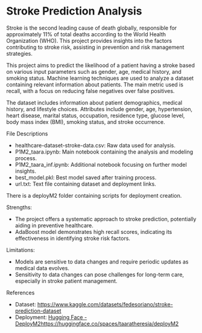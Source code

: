 # Stroke Prediction Analysis

Stroke is the second leading cause of death globally, responsible for approximately 11% of total deaths according to the World Health Organization (WHO). This project provides insights into the factors contributing to stroke risk, assisting in prevention and risk management strategies. 

This project aims to predict the likelihood of a patient having a stroke based on various input parameters such as gender, age, medical history, and smoking status. Machine learning techniques are used to analyze a dataset containing relevant information about patients. The main metric used is recall, with a focus on reducing false negatives over false positives.

The dataset includes information about patient demographics, medical history, and lifestyle choices. Attributes include gender, age, hypertension, heart disease, marital status, occupation, residence type, glucose level, body mass index (BMI), smoking status, and stroke occurrence.

File Descriptions
- healthcare-dataset-stroke-data.csv: Raw data used for analysis.
- P1M2_taara.ipynb: Main notebook containing the analysis and modeling process.
- P1M2_taara_inf.ipynb: Additional notebook focusing on further model insights.
- best_model.pkl: Best model saved after training process.
- url.txt: Text file containing dataset and deployment links.

There is a deployM2 folder containing scripts for deployment creation.

Strengths:
- The project offers a systematic approach to stroke prediction, potentially aiding in preventive healthcare.
- AdaBoost model demonstrates high recall scores, indicating its effectiveness in identifying stroke risk factors.

Limitations:
- Models are sensitive to data changes and require periodic updates as medical data evolves.
- Sensitivity to data changes can pose challenges for long-term care, especially in stroke patient management.


References

- Dataset: https://www.kaggle.com/datasets/fedesoriano/stroke-prediction-dataset
- Deployment: [Hugging Face - DeployM2](https://huggingface.co/spaces/taaratheresia/deployM2)https://huggingface.co/spaces/taaratheresia/deployM2
